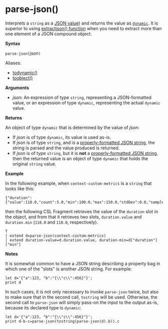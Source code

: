 # parse-json()

Interprets a `string` as a [JSON value](http://json.org/)) and returns the value as [`dynamic`](./scalar-data-types/dynamic.md). 
It is superior to using [extractjson() function](./extractjsonfunction.md)
when you need to extract more than one element of a JSON compound object.

**Syntax**

`parse-json(`*json*`)`

Aliases:
- [todynamic()](./todynamicfunction.md)
- [toobject()](./todynamicfunction.md)

**Arguments**

* *json*: An expression of type `string`, representing a JSON-formatted value,
  or an expression of type `dynamic`, representing the actual `dynamic` value.

**Returns**

An object of type `dynamic` that is determined by the value of *json*:
* If *json* is of type `dynamic`, its value is used as-is.
* If *json* is of type `string`, and is a [properly-formatted JSON string](http://json.org/),
  the string is parsed and the value produced is returned.
* If *json* is of type `string`, but it is **not** a [properly-formatted JSON string](http://json.org/),
  then the returned value is an object of type `dynamic` that holds the original
  `string` value.

**Example**

In the following example, when `context-custom-metrics` is a `string`
that looks like this: 

```
{"duration":{"value":118.0,"count":5.0,"min":100.0,"max":150.0,"stdDev":0.0,"sampledValue":118.0,"sum":118.0}}
```

then the following CSL Fragment retrieves the value of the `duration` slot
in the object, and from that it retrieves two slots, `duration.value` and
 `duration.min` (`118.0` and `110.0`, respectively).

<!-- csl -->
```
T
| extend d=parse-json(context-custom-metrics) 
| extend duration-value=d.duration.value, duration-min=d["duration"]["min"]
```

**Notes**

It is somewhat common to have a JSON string describing a property bag in which
one of the "slots" is another JSON string. For example:

<!-- csl -->

```
let d='{"a":123, "b":"{\\"c\\":456}"}';
print d
```

In such cases, it is not only necessary to invoke `parse-json` twice, but also
to make sure that in the second call, `tostring` will be used. Otherwise, the
second call to `parse-json` will simply pass-on the input to the output as-is,
because its declared type is `dynamic`:

<!-- csl -->

```
let d='{"a":123, "b":"{\\"c\\":456}"}';
print d-b-c=parse-json(tostring(parse-json(d).b)).c
```
